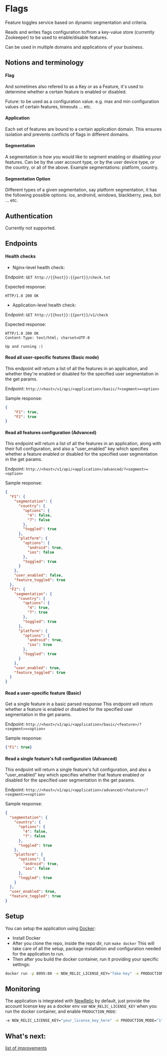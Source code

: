 # Flags

Feature toggles service based on dynamic segmentation and criteria.

Reads and writes flags configuration to/from a key-value store (currently Zookeeper) to be used to enable/disable features.

Can be used in multiple domains and applications of your business.

## Notions and terminology
#### Flag
And sometimes also refered to as a Key or as a Feature, it's used to determine whether a certain feature is enabled or disabled.

Future: to be used as a configuration value. e.g. max and min configuration values of certain features, timeouts ... etc.

#### Application
Each set of features are bound to a certain application domain. This ensures isolation and prevents conflicts of flags in different domains.

#### Segmentation
A segmentation is how you would like to segment enabling or disabling your features. Can be by the user account type, or by the user device type, or the country, or all of the above.
Example segmentations: platform, country.

#### Segmentation Option
Different types of a given segmentation, say platform segmentation, it has the following possible options: ios, androind, windows, blackberry, pwa, bot ... etc.


## Authentication
Currently not supported.

## Endpoints

#### Health checks

* Nginx-level health check:

Endpoint: `GET http://{{host}}:{{port}}/check.txt`

Expected response:

```
HTTP/1.0 200 OK
```

* Application-level health check:

Endpoint: `GET http://{{host}}:{{port}}/v1/check`

Expected response:

```
HTTP/1.0 200 OK
Content-Type: text/html; charset=UTF-8

Up and running :)
```

#### Read all user-specific features (Basic mode)
This endpoint will return a list of all the features in an application, and whether they're enabled or disabled for the specified user segmentation in the get params.

Endpoint: `http://<host>/v1/api/<application>/basic/?<segment>=<option>`

Sample response:
```json
{
    "F1": true,
    "F2": true
}
```

#### Read all features configuration (Advanced)
This endpoint will return a list of all the features in an application, along with their full configuration, and also a "user_enabled" key which specifies whether a feature enabled or disabled for the specified user segmentation in the get params.

Endpoint: `http://<host>/v1/api/<application>/advanced/?<segment>=<option>`

Sample response:
```json
{
  "F1": {
    "segmentation": {
      "country": {
        "options": {
          "4": false,
          "7": false
        },
        "toggled": true
      },
      "platform": {
        "options": {
          "android": true,
          "ios": false
        },
        "toggled": true
      }
    },
    "user_enabled": false,
    "feature_toggled": true
  },
  "F2": {
    "segmentation": {
      "country": {
        "options": {
          "4": true,
          "7": true
        },
        "toggled": true
      },
      "platform": {
        "options": {
          "android": true,
          "ios": true
        },
        "toggled": true
      }
    },
    "user_enabled": true,
    "feature_toggled": true
  }
}
```

#### Read a user-specific feature (Basic)
Get a single feature in a basic parsed response
This endpoint will return whether a feature is enabled or disabled for the specified user segmentation in the get params.

Endpoint: `http://<host>/v1/api/<application>/basic/<feature>/?<segment>=<option>`

Sample response:
```json
{"F1": true}
```

#### Read a single feature's full configuration (Advanced)
This endpoint will return a single feature's full configuration, and also a "user_enabled" key which specifies whether that feature enabled or disabled for the specified user segmentation in the get params.

Endpoint: `http://<host>/v1/api/<application>/advanced/<feature>/?<segment>=<option>`

Sample response:
```json
{
  "segmentation": {
    "country": {
      "options": {
        "4": false,
        "7": false
      },
      "toggled": true
    },
    "platform": {
      "options": {
        "android": true,
        "ios": false
      },
      "toggled": true
    }
  },
  "user_enabled": true,
  "feature_toggled": true
}
```

## Setup
You can setup the application using [Docker](https://docker.com/):
* Install Docker
* After you clone the repo, inside the repo dir, run `make docker`
This will take care of all the setup, package installation and configuration needed for the application to run.
* Then after you build the docker container, run it providing your specific settings:
```bash
docker run -p 8095:80 -e NEW_RELIC_LICENSE_KEY="fake-key" -e PRODUCTION_MODE="0" -e SYSLOG_HOST="your-syslog-host" -e SYSLOG_PORT="your-syslog-port" -e VENV_DIR="python-virtualenv-dir-path" e REPO_DIR="dir-repo-path" -e APP_NAME="flags" -e ZK_HOSTS="comma-separated-ZK-hosts-and-ports" your-docker-image-here
```

## Monitoring
The application is integrated with [NewRelic](http://newrelic.com/) by default, just provide the account license key as a docker env var `NEW_RELIC_LICENSE_KEY` when you run the docker container, and enable `PRODUCTION_MODE`:
```bash
-e NEW_RELIC_LICENSE_KEY="your_license_key_here" -e PRODUCTION_MODE="1"
```

## What's next:
[list of improvements](https://github.com/dubizzle/flags/issues/7)
